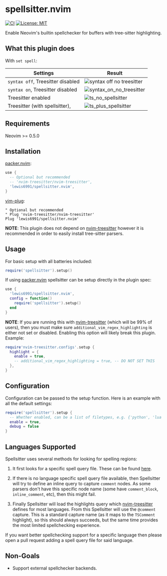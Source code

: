 # spellsitter.nvim

[![CI](https://github.com/lewis6991/spellsitter.nvim/workflows/CI/badge.svg?branch=master)](https://github.com/lewis6991/spellsitter.nvim/actions?query=workflow%3ACI)
[![License: MIT](https://img.shields.io/badge/License-MIT-yellow.svg)](https://opensource.org/licenses/MIT)

Enable Neovim's builtin spellchecker for buffers with tree-sitter highlighting.

## What this plugin does

With `set spell`:

| Settings   | Result   |
| ------------- | ------------- |
| `syntax off`, Treesitter disabled  |  ![syntax off no treesitter](https://user-images.githubusercontent.com/7904185/160659719-bace62c4-eb62-4b10-a71b-2dcbf316518f.png) |
| `syntax on`, Treesitter disabled  | ![syntax_on_no_treesitter](https://user-images.githubusercontent.com/7904185/160659792-642f56be-48b9-47e5-8481-9f716e8d51ed.png) |
| Treesitter enabled | ![ts_no_spellsitter](https://user-images.githubusercontent.com/7904185/160659878-2af00775-ecdd-4a6c-b2f7-dcdc0f164e93.png) |
| Treesitter (with spellsitter), | ![ts_plus_spellsitter](https://user-images.githubusercontent.com/7904185/160660021-38927f03-5669-4425-a17a-053a2614d355.png) |


## Requirements
Neovim >= 0.5.0

## Installation

[packer.nvim]:
```lua
use {
  -- Optional but recommended
  -- 'nvim-treesitter/nvim-treesitter',
  'lewis6991/spellsitter.nvim',
}
```

[vim-plug](https://github.com/junegunn/vim-plug):
```vim
" Optional but recommended
" Plug 'nvim-treesitter/nvim-treesitter'
Plug 'lewis6991/spellsitter.nvim'
```

**NOTE**: This plugin does not depend on [nvim-treesitter] however it is recommended in order to easily install tree-sitter parsers.

## Usage

For basic setup with all batteries included:
```lua
require('spellsitter').setup()
```

If using [packer.nvim] spellsitter can
be setup directly in the plugin spec:

```lua
use {
  'lewis6991/spellsitter.nvim',
  config = function()
    require('spellsitter').setup()
  end
}
```

**NOTE**: If you are running this with [nvim-treesitter] (which will be 99% of users), then you must make sure `additional_vim_regex_highlighting` is either not set or disabled. Enabling this option will likely break this plugin. Example:

```lua
require'nvim-treesitter.configs'.setup {
  highlight = {
    enable = true,
    -- additional_vim_regex_highlighting = true, -- DO NOT SET THIS
  },
}
```

## Configuration

Configuration can be passed to the setup function. Here is an example with all
the default settings:

```lua
require('spellsitter').setup {
  -- Whether enabled, can be a list of filetypes, e.g. {'python', 'lua'}
  enable = true,
  debug = false
}
```

## Languages Supported

Spellsitter uses several methods for looking for spelling regions:

1. It first looks for a specific spell query file. These can be found [here](https://github.com/lewis6991/spellsitter.nvim/tree/master/queries).

2. If there is no language specific spell query file available, then Spellsitter will try to define an inline query to capture `comment` nodes. As some parsers don't have this specific node name (some have `comment_block`, `inline_comment`, etc), then this might fail.

3. Finally Spellsitter will load the highlights query which [nvim-treesitter] defines for most languages. From this Spellsitter will use the `@comment` capture. This is a standard capture name (as it maps to the `TSComment` highlight), so this should always succeeds, but the same time provides the most limited spellchecking experience.

If you want better spellchecking support for a specific language then please open a pull request adding a spell query file for said language.

## Non-Goals

* Support external spellchecker backends.

[packer.nvim]: https://github.com/wbthomason/packer.nvim
[nvim-treesitter]: https://github.com/nvim-treesitter/nvim-treesitter
